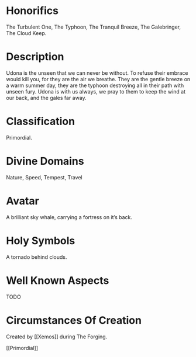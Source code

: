 # Honorifics
The Turbulent One, The Typhoon, The Tranquil Breeze, The Galebringer, The Cloud Keep.

# Description
Udona is the unseen that we can never be without. To refuse their embrace would kill you, for they are the air we breathe. They are the gentle breeze on a warm summer day, they are the typhoon destroying all in their path with unseen fury. Udona is with us always, we pray to them to keep the wind at our back, and the gales far away.

# Classification
Primordial.

# Divine Domains
Nature, Speed, Tempest, Travel

# Avatar
A brilliant sky whale, carrying a fortress on it’s back.

# Holy Symbols
A tornado behind clouds.

# Well Known Aspects
TODO

# Circumstances Of Creation
Created by [[Xemos]] during The Forging.

[[Primordial]]